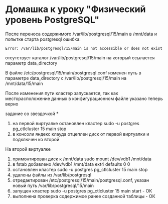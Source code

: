 # Домашка к уроку "Физический уровень PostgreSQL"
После переноса содержимого  /var/lib/postgresql/15/main в /mnt/data и попытке старта postgresql ошибка:
```
Error: /var/lib/postgresql/15/main is not accessible or does not exist
```
отсутствует каталог /var/lib/postgresql/15/main на который ссылается параметр data_directory

В файле /etc/postgresql/15/main/postgresql.conf изменен путь в параметре data_directory с /var/lib/postgresql/15/main на /mnt/data/15/main

После изменения пути кластер запускается, так как месторасположение данных в конфигурационном файле указано теперь верно

задание со звездочкой *
1. на первой виртуалке остановлен кластер sudo -u postgres pg_ctlcluster 15 main stop
2. в консоли яндекс клауда отцеплен диск от первой виртуалки и подключен ко второй

На второй виртуалке

1. примонтирован диск к /mnt/data sudo mount /dev/vdb1 /mnt/data
2. в fstab добавлено /dev/vdb1  /mnt/data ext4 defaults 0 0
3. остановлен кластер sudo -u postgres pg_ctlcluster 15 main stop
4. удалены файлы из /var/lib/postgresql
5. отредактирован /etc/postgresql/15/main/postgresql.conf, указан новый путь /var/lib/postgresql/15/main
6. запущен кластер sudo -u postgres pg_ctlcluster 15 main start - ОК
7. выполнена проверка содержимое ранее созданной таблицы - ОК
